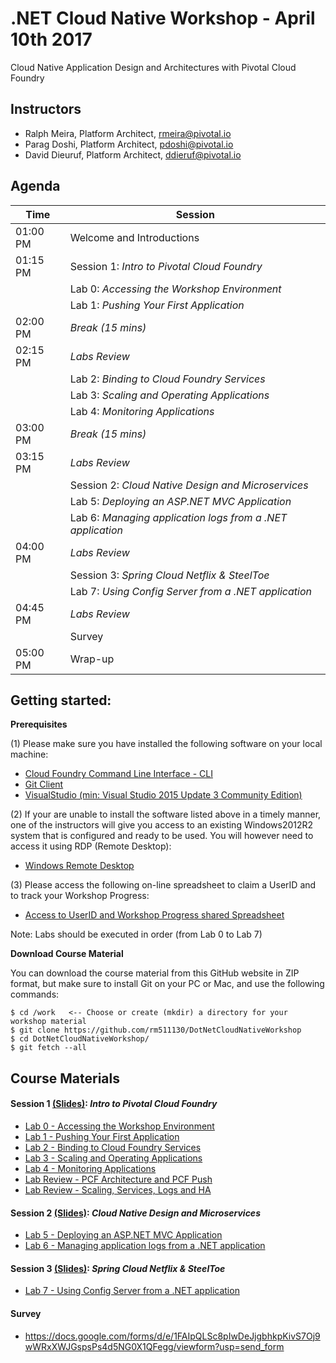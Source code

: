 # .NET Cloud Native Workshop - April 10th 2017
Cloud Native Application Design and Architectures with Pivotal Cloud Foundry

## Instructors
- Ralph Meira, Platform Architect, rmeira@pivotal.io
- Parag Doshi, Platform Architect, pdoshi@pivotal.io
- David Dieuruf, Platform Architect, ddieruf@pivotal.io

## Agenda

|Time | Session
|---- | -------
|01:00 PM  | Welcome and Introductions
|01:15 PM  | Session 1: _Intro to Pivotal Cloud Foundry_
|          | Lab 0: _Accessing the Workshop Environment_
|          | Lab 1: _Pushing Your First Application_
|02:00 PM  | _Break (15 mins)_
|02:15 PM  | _Labs Review_
|          | Lab 2: _Binding to Cloud Foundry Services_
|          | Lab 3: _Scaling and Operating Applications_
|          | Lab 4: _Monitoring Applications_
|03:00 PM  | _Break (15 mins)_
|03:15 PM  | _Labs Review_ 
|          | Session 2: _Cloud Native Design and Microservices_
|          | Lab 5: _Deploying an ASP.NET MVC Application_
|          | Lab 6: _Managing application logs from a .NET application_
|04:00 PM  | _Labs Review_
|          | Session 3: _Spring Cloud Netflix & SteelToe_
|          | Lab 7: _Using Config Server from a .NET application_
|04:45 PM  | _Labs Review_
|          | Survey
|05:00 PM  | Wrap-up

## Getting started:

**Prerequisites**

(1) Please make sure you have installed the following software on your local machine:
- [Cloud Foundry Command Line Interface - CLI](https://console.run.pivotal.io/tools)
- [Git Client](https://git-scm.com/downloads)
- [VisualStudio (min: Visual Studio 2015 Update 3 Community Edition)](https://www.visualstudio.com/downloads/)

(2) If your are unable to install the software listed above in a timely manner, one of the instructors will give you access to an existing Windows2012R2 system that is configured and ready to be used. You will however need to access it using RDP (Remote Desktop):
- [Windows Remote Desktop](https://technet.microsoft.com/en-us/library/dn473009(v=ws.11).aspx)

(3) Please access the following on-line spreadsheet to claim a UserID and to track your Workshop Progress:
- [Access to UserID and Workshop Progress shared Spreadsheet](https://docs.google.com/spreadsheets/d/1fA56dZ28tu0-eY3nRA8OYK5aUKsJ_4c_bneRUZW23oE/edit?usp=sharing)

Note: Labs should be executed in order (from Lab 0 to Lab 7)

**Download Course Material**

You can download the course material from this GitHub website in ZIP format, but make sure to install Git on your PC or Mac, and use the following commands:

```
$ cd /work   <-- Choose or create (mkdir) a directory for your workshop material
$ git clone https://github.com/rm511130/DotNetCloudNativeWorkshop
$ cd DotNetCloudNativeWorkshop/
$ git fetch --all
```

## Course Materials

#### Session 1 [(Slides)](session_01/Session_01.pdf): _Intro to Pivotal Cloud Foundry_
  - [Lab 0 - Accessing the Workshop Environment](session_01/lab_00/lab_00.adoc)
  - [Lab 1 - Pushing Your First Application](session_01/lab_01/lab_01.adoc)
  - [Lab 2 - Binding to Cloud Foundry Services](session_01/lab_02/lab_02.adoc)
  - [Lab 3 - Scaling and Operating Applications](session_01/lab_03/lab_03.adoc)
  - [Lab 4 - Monitoring Applications](session_01/lab_04/lab_04.adoc)
  - [Lab Review - PCF Architecture and PCF Push](session_01/Labs_Review_01.pdf)
  - [Lab Review - Scaling, Services, Logs and HA](session_01/Labs_Review_02.pdf)

#### Session 2 [(Slides)](session_02/Session_02.pdf): _Cloud Native Design and Microservices_
  - [Lab 5 - Deploying an ASP.NET MVC Application](session_02/lab_05/lab_05.adoc)
  - [Lab 6 - Managing application logs from a .NET application](session_02/lab_06/lab_06.adoc)

#### Session 3 [(Slides)](session_03/Session_03.pdf): _Spring Cloud Netflix & SteelToe_
  - [Lab 7 - Using Config Server from a .NET application](session_03/lab_07/lab_07.adoc)
  
#### Survey 
  - https://docs.google.com/forms/d/e/1FAIpQLSc8pIwDeJjgbhkpKivS7Oj9wWRxXWJGspsPs4d5NG0X1QFegg/viewform?usp=send_form
  
